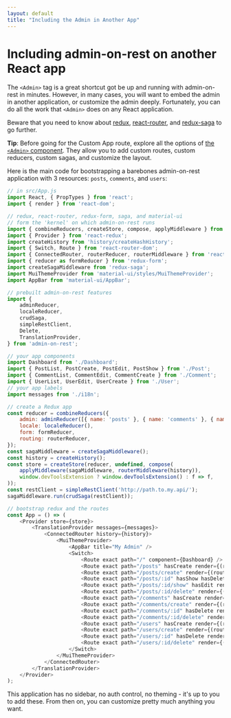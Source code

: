 ```yaml
---
layout: default
title: "Including the Admin in Another App"
---
```


# Including admin-on-rest on another React app

The `<Admin>` tag is a great shortcut got be up and running with admin-on-rest in minutes. However, in many cases, you will want to embed the admin in another application, or customize the admin deeply. Fortunately, you can do all the work that `<Admin>` does on any React application.

Beware that you need to know about [redux](http://redux.js.org/), [react-router](https://github.com/reactjs/react-router), and [redux-saga](https://github.com/yelouafi/redux-saga) to go further.

**Tip**: Before going for the Custom App route, explore all the options of [the `<Admin>` component](./AdminResource.html##the-admin-component). They allow you to add custom routes, custom reducers, custom sagas, and customize the layout.

Here is the main code for bootstrapping a barebones admin-on-rest application with 3 resources: `posts`, `comments`, and `users`:

```js
// in src/App.js
import React, { PropTypes } from 'react';
import { render } from 'react-dom';

// redux, react-router, redux-form, saga, and material-ui
// form the 'kernel' on which admin-on-rest runs
import { combineReducers, createStore, compose, applyMiddleware } from 'redux';
import { Provider } from 'react-redux';
import createHistory from 'history/createHashHistory';
import { Switch, Route } from 'react-router-dom';
import { ConnectedRouter, routerReducer, routerMiddleware } from 'react-router-redux';
import { reducer as formReducer } from 'redux-form';
import createSagaMiddleware from 'redux-saga';
import MuiThemeProvider from 'material-ui/styles/MuiThemeProvider';
import AppBar from 'material-ui/AppBar';

// prebuilt admin-on-rest features
import {
    adminReducer,
    localeReducer,
    crudSaga,
    simpleRestClient,
    Delete,
    TranslationProvider,
} from 'admin-on-rest';

// your app components
import Dashboard from './Dashboard';
import { PostList, PostCreate, PostEdit, PostShow } from './Post';
import { CommentList, CommentEdit, CommentCreate } from './Comment';
import { UserList, UserEdit, UserCreate } from './User';
// your app labels
import messages from './i18n';

// create a Redux app
const reducer = combineReducers({
    admin: adminReducer([{ name: 'posts' }, { name: 'comments' }, { name: 'users' }]),
    locale: localeReducer(),
    form: formReducer,
    routing: routerReducer,
});
const sagaMiddleware = createSagaMiddleware();
const history = createHistory();
const store = createStore(reducer, undefined, compose(
    applyMiddleware(sagaMiddleware, routerMiddleware(history)),
    window.devToolsExtension ? window.devToolsExtension() : f => f,
));
const restClient = simpleRestClient('http://path.to.my.api/');
sagaMiddleware.run(crudSaga(restClient));

// bootstrap redux and the routes
const App = () => (
    <Provider store={store}>
        <TranslationProvider messages={messages}>
            <ConnectedRouter history={history}>
                <MuiThemeProvider>
                    <AppBar title="My Admin" />
                    <Switch>
                        <Route exact path="/" component={Dashboard} />
                        <Route exact path="/posts" hasCreate render={(routeProps) => <PostList resource="posts" {...routeProps} />} />
                        <Route exact path="/posts/create" render={(routeProps) => <PostCreate resource="posts" {...routeProps} />} />
                        <Route exact path="/posts/:id" hasShow hasDelete render={(routeProps) => <PostEdit resource="posts" {...routeProps} />} />
                        <Route exact path="/posts/:id/show" hasEdit render={(routeProps) => <PostShow resource="posts" {...routeProps} />} />
                        <Route exact path="/posts/:id/delete" render={(routeProps) => <Delete resource="posts" {...routeProps} />} />
                        <Route exact path="/comments" hasCreate render={(routeProps) => <CommentList resource="comments" {...routeProps} />} />
                        <Route exact path="/comments/create" render={(routeProps) => <CommentCreate resource="comments" {...routeProps} />} />
                        <Route exact path="/comments/:id" hasDelete render={(routeProps) => <CommentEdit resource="comments" {...routeProps} />} />
                        <Route exact path="/comments/:id/delete" render={(routeProps) => <Delete resource="comments" {...routeProps} />} />
                        <Route exact path="/users" hasCreate render={(routeProps) => <UsersList resource="users" {...routeProps} />} />
                        <Route exact path="/users/create" render={(routeProps) => <UsersCreate resource="users" {...routeProps} />} />
                        <Route exact path="/users/:id" hasDelete render={(routeProps) => <UsersEdit resource="users" {...routeProps} />} />
                        <Route exact path="/users/:id/delete" render={(routeProps) => <Delete resource="users" {...routeProps} />} />
                    </Switch>
                </MuiThemeProvider>
            </ConnectedRouter>
        </TranslationProvider>
    </Provider>
);
```

This application has no sidebar, no auth control, no theming - it's up to you to add these. From then on, you can customize pretty much anything you want.
